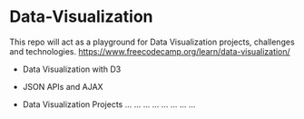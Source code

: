 # Data-Visualization
This repo will act as a playground for Data Visualization projects, challenges and technologies.
https://www.freecodecamp.org/learn/data-visualization/

* Data Visualization with D3

* JSON APIs and AJAX

* Data Visualization Projects
...
...
...
...
...
...
...
...
